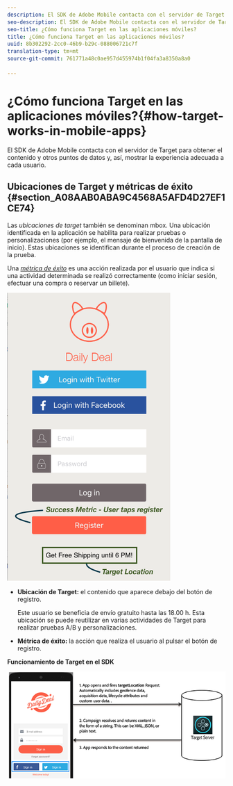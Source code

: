 ```yaml
---
description: El SDK de Adobe Mobile contacta con el servidor de Target para obtener el contenido y otros puntos de datos y, así, mostrar la experiencia adecuada a cada usuario.
seo-description: El SDK de Adobe Mobile contacta con el servidor de Target para obtener el contenido y otros puntos de datos y, así, mostrar la experiencia adecuada a cada usuario.
seo-title: ¿Cómo funciona Target en las aplicaciones móviles?
title: ¿Cómo funciona Target en las aplicaciones móviles?
uuid: 8b302292-2cc0-46b9-b29c-088006721c7f
translation-type: tm+mt
source-git-commit: 761771a48c0ae957d455974b1f04fa3a8350a8a0

---
```



# ¿Cómo funciona Target en las aplicaciones móviles?{#how-target-works-in-mobile-apps}

El SDK de Adobe Mobile contacta con el servidor de Target para obtener el contenido y otros puntos de datos y, así, mostrar la experiencia adecuada a cada usuario.

## Ubicaciones de Target y métricas de éxito   {#section_A08AAB0ABA9C4568A5AFD4D27EF1CE74}

Las *ubicaciones de target* también se denominan mbox. Una ubicación identificada en la aplicación se habilita para realizar pruebas o personalizaciones (por ejemplo, el mensaje de bienvenida de la pantalla de inicio). Estas ubicaciones se identifican durante el proceso de creación de la prueba.

Una *[métrica de éxito](../c-activities/r-success-metrics/success-metrics.md#reference_D011575C85DA48E989A244593D9B9924)* es una acción realizada por el usuario que indica si una actividad determinada se realizó correctamente (como iniciar sesión, efectuar una compra o reservar un billete).

![](assets/mobile-target-location.png)

* **Ubicación de Target:** el contenido que aparece debajo del botón de registro.

   Este usuario se beneficia de envío gratuito hasta las 18.00 h. Esta ubicación se puede reutilizar en varias actividades de Target para realizar pruebas A/B y personalizaciones.

* **Métrica de éxito:** la acción que realiza el usuario al pulsar el botón de registro.

**Funcionamiento de Target en el SDK**

![](assets/how-target-mobile-works.png)

